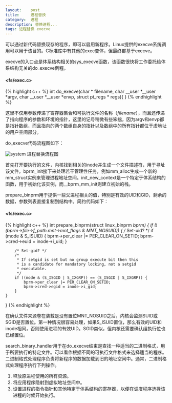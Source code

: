 ```yaml
---
layout:    post
title:     进程替换
category:  进程
description: 替换进程...
tags: 进程替换 execve
---
```

可以通过新代码替换现存的程序，即可以启用新程序。Linux提供的execve系统调用可以用于该目的。C标准库中有其他的exec变体，但最终都基于execve。

execve的入口点是体系结构相关的sys\_execve函数，该函数很快将工作委托给体系结构无关的do\_execve例程。

#### <fs/exec.c> ####

{% highlight c++ %}
int do_execve(char * filename,
    char __user *__user *argv,
    char __user *__user *envp,
    struct pt_regs * regs){
}
{% endhighlight %}

这里不仅用参数传递了寄存器集合和可执行文件的名称（*filename*），而且还传递了指向程序的参数和环境的指针，这里的记号稍微有些笨拙，因为argv和envp都是指针数组，而且指向的两个数组自身的指针以及数组中的所有指针都位于虚地址的用户空间部分。

do_execve代码流程图如下：

![system](images/execve.png)
进程替换流程图

首先打开要执行的文件，内核找到相关的inode并生成一个文件描述符，用于寻址该文件。bprm\_init接下来处理若干管理性任务，例如mm\_alloc生成一个新的mm\_struct实例来管理进程地址空间。init\_new\_context是一个特定于体系结构的函数，用于初始化该实例，而\_\_bprm\_mm\_init则建立初始的栈。

prepare_binprm用于提供一些父进程相关的值，特别是有效的UID和GID，剩余的数据，参数列表直接复制到结构中。简约代码如下：

#### <fs/exec.c> ####

{% highlight c++ %}
int prepare_binprm(struct linux_binprm *bprm)
{
    if (!(bprm->file->f_path.mnt->mnt_flags & MNT_NOSUID)) {
        /* Set-uid? */
        if (mode & S_ISUID) {
            bprm->per_clear |= PER_CLEAR_ON_SETID;
            bprm->cred->euid = inode->i_uid;
        }

        /* Set-gid? */
        /*
         * If setgid is set but no group execute bit then this
         * is a candidate for mandatory locking, not a setgid
         * executable.
         */
        if ((mode & (S_ISGID | S_IXGRP)) == (S_ISGID | S_IXGRP)) {
            bprm->per_clear |= PER_CLEAR_ON_SETID;
            bprm->cred->egid = inode->i_gid;
        }
    }
}
{% endhighlight %}

在确认文件来源卷在装载是没有置位MNT\_NOSUID之后，内核会监测SUID或SGID是否置位。第一种情况很容易处理，如果S\_ISUID置位，那么有效的UID和inode相同，否则使用进程的有效UID。SGID类似，但内核还需要确认组执行位也已经置位。

search\_binary\_handler用于在do\_execve结束是查找一种适当的二进制格式，用于所要执行的特定文件。可以看作根据不同的可执行文件格式来选择适当的程序。二进制格式处理程序负责将新程序的数据加载到旧的地址空间中。通常，二进制格式处理程序执行下列操作。

1. 释放原进程使用的所有资源。
2. 将应用程序隐射到虚拟地址空间中。
3. 设置进程的指令指针和其他特定于体系结构的寄存器，以便在调度程序选择该进程的时候开始执行。